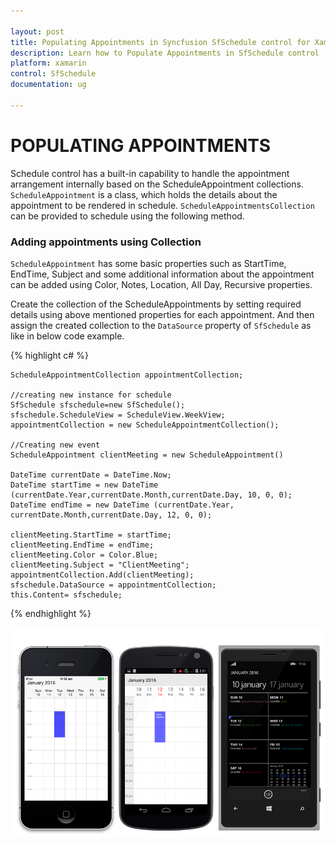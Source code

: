 ```yaml
---

layout: post
title: Populating Appointments in Syncfusion SfSchedule control for Xamarin.Forms
description: Learn how to Populate Appointments in SfSchedule control
platform: xamarin
control: SfSchedule
documentation: ug

---
```



# POPULATING APPOINTMENTS

Schedule control has a built-in capability to handle the appointment arrangement internally based on the ScheduleAppointment collections. `ScheduleAppointment` is a class, which holds the details about the appointment to be rendered in schedule. `ScheduleAppointmentsCollection` can be provided to schedule using the following method.

### Adding appointments using Collection

`ScheduleAppointment` has some basic properties such as StartTime, EndTime, Subject and some additional information about the appointment can be added using Color, Notes, Location, All Day, Recursive properties.

Create the collection of the ScheduleAppointments by setting required details using above mentioned properties for each appointment. And then assign the created collection to the `DataSource` property of `SfSchedule` as like in below code example.

{% highlight c# %}
    
    ScheduleAppointmentCollection appointmentCollection;
    
    //creating new instance for schedule
    SfSchedule sfschedule=new SfSchedule();
    sfschedule.ScheduleView = ScheduleView.WeekView;
    appointmentCollection = new ScheduleAppointmentCollection();
    
    //Creating new event
    ScheduleAppointment clientMeeting = new ScheduleAppointment()
    
    DateTime currentDate = DateTime.Now;
    DateTime startTime = new DateTime (currentDate.Year,currentDate.Month,currentDate.Day, 10, 0, 0); 
    DateTime endTime = new DateTime (currentDate.Year, currentDate.Month,currentDate.Day, 12, 0, 0);
    
    clientMeeting.StartTime = startTime;
    clientMeeting.EndTime = endTime;
    clientMeeting.Color = Color.Blue;
    clientMeeting.Subject = "ClientMeeting";
    appointmentCollection.Add(clientMeeting);
    sfschedule.DataSource = appointmentCollection;
    this.Content= sfschedule;
    
{% endhighlight %}

![](PopulatingAppointments_images/Appointments.png)